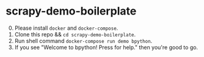 # scrapy-demo-boilerplate

0. Please install `docker` and `docker-compose`.
1. Clone this repo && `cd scrapy-demo-boilerplate`.
2. Run shell command `docker-compose run demo bpython`.
3. If you see "Welcome to bpython! Press <F1> for help." then you're good to go.
